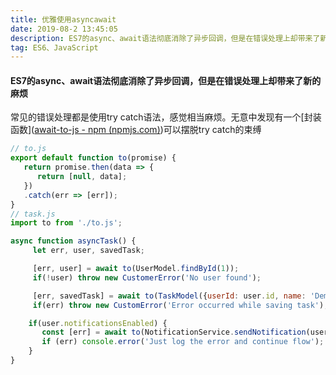 ```yaml
---
title: 优雅使用asyncawait
date: 2019-08-2 13:45:05
description: ES7的async、await语法彻底消除了异步回调，但是在错误处理上却带来了新的问题。。
tag: ES6、JavaScript
---
```


#### ES7的async、await语法彻底消除了异步回调，但是在错误处理上却带来了新的麻烦

常见的错误处理都是使用try catch语法，感觉相当麻烦。无意中发现有一个[封装函数]([await-to-js - npm (npmjs.com)](https://www.npmjs.com/package/await-to-js))可以摆脱try catch的束缚

```js
// to.js
export default function to(promise) {
   return promise.then(data => {
      return [null, data];
   })
   .catch(err => [err]);
}
// task.js
import to from './to.js';

async function asyncTask() {
     let err, user, savedTask;

     [err, user] = await to(UserModel.findById(1));
     if(!user) throw new CustomerError('No user found');

     [err, savedTask] = await to(TaskModel({userId: user.id, name: 'Demo Task'}));
     if(err) throw new CustomError('Error occurred while saving task');

    if(user.notificationsEnabled) {
       const [err] = await to(NotificationService.sendNotification(user.id, 'Task Created'));  
       if (err) console.error('Just log the error and continue flow');
    }
}
```



